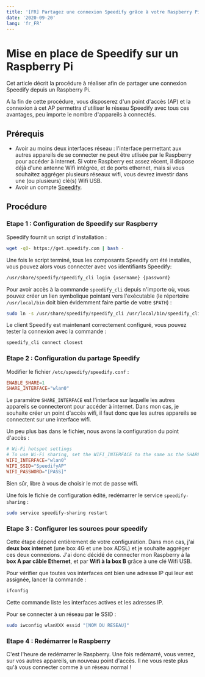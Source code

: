 ```yaml
---
title: '[FR] Partagez une connexion Speedify grâce à votre Raspberry Pi'
date: '2020-09-20'
lang: 'fr_FR'
---
```


# Mise en place de Speedify sur un Raspberry Pi

Cet article décrit la procédure à réaliser afin de partager une connexion Speedify depuis un Raspberry Pi.

A la fin de cette procédure, vous disposerez d'un point d'accès (AP) et la connexion à cet AP permettra
d'utiliser le réseau Speedify avec tous ces avantages, peu importe le nombre d'appareils à connectés.

## Prérequis

* Avoir au moins deux interfaces réseau : l'interface permettant aux autres appareils de se connecter ne peut être utlisée par le Raspberry pour accéder à internet. Si votre Raspberry est assez récent, il dispose déjà d'une antenne Wifi intégrée, et de ports ethernet, mais si vous souhaitez aggréger plusieurs réseaux wifi, vous devrez investir dans une (ou plusieurs) clé(s) Wifi USB.
* Avoir un compte [Speedify](speedify.com/).

## Procédure

### Etape 1 : Configuration de Speedify sur Raspberry

Speedify fournit un script d'installation :

```bash
wget -qO- https://get.speedify.com | bash -
```

Une fois le script terminé, tous les composants Speedify ont été installés, vous pouvez alors vous connecter avec vos identifiants Speedify:

```bash
/usr/share/speedify/speedify_cli login {username} {password}
```

Pour avoir accès à la commande `speedify_cli` depuis n'importe où, vous pouvez créer un lien symbolique pointant vers l'exécutable (le répertoire `/usr/local/bin` doit bien évidemment faire partie de votre `$PATH`) :

```bash
sudo ln -s /usr/share/speedify/speedify_cli /usr/local/bin/speedify_cli
```

Le client Speedify est maintenant correctement configuré, vous pouvez tester la connexion avec la commande :

```bash
speedify_cli connect closest
```

### Etape 2 : Configuration du partage Speedify

Modifier le fichier `/etc/speedify/speedify.conf` :

```conf
ENABLE_SHARE=1
SHARE_INTERFACE="wlan0"
```

Le paramètre `SHARE_INTERFACE` est l'interface sur laquelle les autres appareils se connecteront pour accéder à internet.
Dans mon cas, je souhaite créer un point d'accès wifi, il faut donc que les autres appareils se connectent sur une interface wifi.

Un peu plus bas dans le fichier, nous avons la configuration du point d'accès :

```conf
# Wi-Fi hotspot settings
# To use Wi-Fi sharing, set the WIFI_INTERFACE to the same as the SHARE_INTERFACE above
WIFI_INTERFACE="wlan0"
WIFI_SSID="SpeedifyAP"
WIFI_PASSWORD="[PASS]"
```

Bien sûr, libre à vous de choisir le mot de passe wifi.

Une fois le fichie de configuration édité, redémarrer le service `speedify-sharing` :

```bash
sudo service speedify-sharing restart
```

### Etape 3 : Configurer les sources pour speedify

Cette étape dépend entièrement de votre configuration. Dans mon cas, j'ai **deux box internet** (une box 4G et une box ADSL) et je souhaite aggréger ces deux connexions.
J'ai donc décidé de connecter mon Raspberry à la **box A par câble Ethernet**, et par **Wifi à la box B** grâce à une clé Wifi USB.

Pour vérifier que toutes vos interfaces ont bien une adresse IP qui leur est assignée, lancer la commande :

```bash
ifconfig
```

Cette commande liste les interfaces actives et les adresses IP.

Pour se connecter à un réseau par le SSID :

```bash
sudo iwconfig wlanXXX essid "[NOM DU RESEAU]"
```

### Etape 4 : Redémarrer le Raspberry

C'est l'heure de redémarrer le Raspberry.
Une fois redémarré, vous verrez, sur vos autres appareils, un nouveau point d'accès.
Il ne vous reste plus qu'à vous connecter comme à un réseau normal !